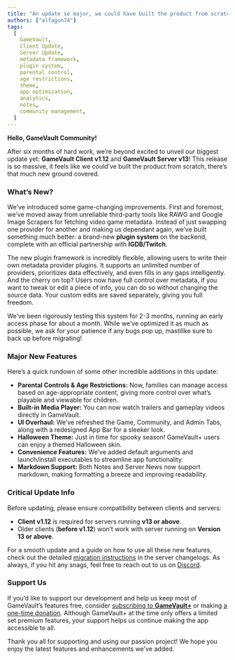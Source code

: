```yaml
---
title: "An update so major, we could have built the product from scratch."
authors: ["alfagun74"]
tags:
  [
    GameVault,
    Client Update,
    Server Update,
    metadata framework,
    plugin system,
    parental control,
    age restrictions,
    theme,
    app optimization,
    analytics,
    notes,
    community management,
  ]
---
```


**Hello, GameVault Community!**

After six months of hard work, we’re beyond excited to unveil our biggest update yet: **GameVault Client v1.12** and **GameVault Server v13**! This release is so massive, it feels like we could’ve built the product from scratch, there’s that much new ground covered. <!-- truncate -->

### What’s New?

We’ve introduced some game-changing improvements. First and foremost, we’ve moved away from unreliable third-party tools like RAWG and Google Image Scrapers for fetching video game metadata. Instead of just swapping one provider for another and making us dependant again, we’ve built something much better: a brand-new **plugin system** on the backend, complete with an official partnership with **IGDB/Twitch**.

The new plugin framework is incredibly flexible, allowing users to write their own metadata provider plugins. It supports an unlimited number of providers, prioritizes data effectively, and even fills in any gaps intelligently. And the cherry on top? Users now have full control over metadata, if you want to tweak or edit a piece of info, you can do so without changing the source data. Your custom edits are saved separately, giving you full freedom.

We’ve been rigorously testing this system for 2-3 months, running an early access phase for about a month. While we’ve optimized it as much as possible, we ask for your patience if any bugs pop up, mastillke sure to back up before migrating!

### Major New Features

Here’s a quick rundown of some other incredible additions in this update:

- **Parental Controls & Age Restrictions:** Now, families can manage access based on age-appropriate content, giving more control over what’s playable and viewable for children.
- **Built-in Media Player:** You can now watch trailers and gameplay videos directly in GameVault.
- **UI Overhaul:** We’ve refreshed the Game, Community, and Admin Tabs, along with a redesigned App Bar for a sleeker look.
- **Halloween Theme:** Just in time for spooky season! GameVault+ users can enjoy a themed Halloween skin.
- **Convenience Features:** We’ve added default arguments and launch/install executables to streamline app functionality.
- **Markdown Support:** Both Notes and Server News now support markdown, making formatting a breeze and improving readability.

### Critical Update Info

Before updating, please ensure compatibility between clients and servers:

- **Client v1.12** is required for servers running **v13 or above**.
- Older clients (**before v1.12**) won’t work with server running on **Version 13 or above**.

For a smooth update and a guide on how to use all these new features, check out the detailed [migration instructions](https://github.com/Phalcode/gamevault-backend/blob/master/CHANGELOG.md#1300) in the server changelogs. As always, if you hit any snags, feel free to reach out to us on [Discord](https://discord.gg/NEdNen2dSu).

### Support Us

If you’d like to support our development and help us keep most of GameVault’s features free, consider [subscribing to **GameVault+**](https://gamevau.lt/gamevault-plus) or making [a one-time donation](https://phalco.de/support-us). Although GameVault+ at the time only offers a limited set premium features, your support helps us continue making the app accessible to all.

Thank you all for supporting and using our passion project! We hope you enjoy the latest features and enhancements we've added.
